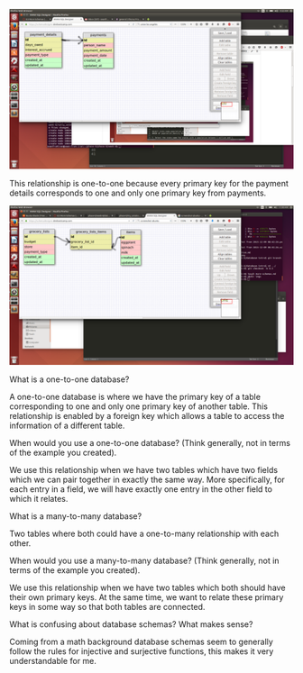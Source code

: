 ![Schema](imgs/8-5-2.png "One-to-one schema")

This relationship is one-to-one because every primary key for the payment 
details corresponds to one and only one primary key from payments.

![Schema](imgs/8-5-4.png "Many-to-many schema")


What is a one-to-one database?

A one-to-one database is where we have the primary key of a table corresponding
to one and only one primary key of another table. This relationship is enabled 
by a foreign key which allows a table to access the information of a different 
table.

When would you use a one-to-one database? (Think generally, not in terms of 
the example you created).

We use this relationship when we have two tables which have two fields which 
we can pair together in exactly the same way. More specifically, for each 
entry in a field, we will have exactly one entry in the other field to which 
it relates.

What is a many-to-many database?

Two tables where both could have a one-to-many relationship with each other. 

When would you use a many-to-many database? (Think generally, not in terms of 
the example you created).

We use this relationship when we have two tables which both should have their 
own primary keys. At the same time, we want to relate these primary keys in 
some way so that both tables are connected.

What is confusing about database schemas? What makes sense?

Coming from a math background database schemas seem to generally follow the 
rules for injective and surjective functions, this makes it very understandable
for me.

